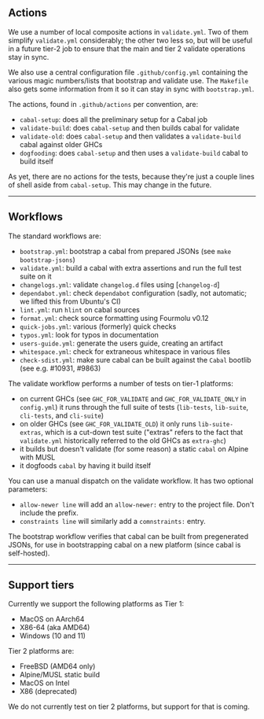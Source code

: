 Actions
---

We use a number of local composite actions in `validate.yml`. Two of them simplify
`validate.yml` considerably; the other two less so, but will be useful in a future
tier-2 job to ensure that the main and tier 2 validate operations stay in sync.

We also use a central configuration file `.github/config.yml` containing the
various magic numbers/lists that bootstrap and validate use. The `Makefile`
also gets some information from it so it can stay in sync with `bootstrap.yml`.

The actions, found in `.github/actions` per convention, are:

- `cabal-setup`: does all the preliminary setup for a Cabal job
- `validate-build`: does `cabal-setup` and then builds cabal for validate
- `validate-old`: does `cabal-setup` and then validates a `validate-build` cabal against older GHCs
- `dogfooding`: does `cabal-setup` and then uses a `validate-build` cabal to build itself

As yet, there are no actions for the tests, because they're just a couple lines
of shell aside from `cabal-setup`. This may change in the future.

---

Workflows
---

The standard workflows are:

- `bootstrap.yml`: bootstrap a cabal from prepared JSONs (see `make bootstrap-jsons`)
- `validate.yml`: build a cabal with extra assertions and run the full test suite on it
- `changelogs.yml`: validate `changelog.d` files using [`changelog-d`]
- `dependabot.yml`: check `dependabot` configuration (sadly, not automatic; we lifted this from Ubuntu's CI)
- `lint.yml`: run `hlint` on cabal sources
- `format.yml`: check source formatting using Fourmolu v0.12
- `quick-jobs.yml`: various (formerly) quick checks
- `typos.yml`: look for typos in documentation
- `users-guide.yml`: generate the users guide, creating an artifact
- `whitespace.yml`: check for extraneous whitespace in various files
- `check-sdist.yml`: make sure cabal can be built against the `Cabal` bootlib (see e.g. #10931, #9863)

The validate workflow performs a number of tests on tier-1 platforms:

- on current GHCs (see `GHC_FOR_VALIDATE` and `GHC_FOR_VALIDATE_ONLY` in `config.yml`) it runs through the full suite of tests (`lib-tests`, `lib-suite`, `cli-tests`, and `cli-suite`)
- on older GHCs (see `GHC_FOR_VALIDATE_OLD`) it only runs `lib-suite-extras`, which is a cut-down test suite ("extras" refers to the fact that `validate.yml` historically referred to the old GHCs as `extra-ghc`)
- it builds but doesn't validate (for some reason) a static `cabal` on Alpine with MUSL
- it dogfoods `cabal` by having it build itself

You can use a manual dispatch on the validate workflow. It has two optional parameters:
- `allow-newer line` will add an `allow-newer:` entry to the project file. Don't include the prefix.
- `constraints line` will similarly add a `comnstraints:` entry.

The bootstrap workflow verifies that cabal can be built from pregenerated JSONs, for use in bootstrapping cabal on a new platform (since cabal is self-hosted).

---

Support tiers
---

Currently we support the following platforms as Tier 1:

- MacOS on AArch64
- X86-64 (aka AMD64)
- Windows (10 and 11)

Tier 2 platforms are:

- FreeBSD (AMD64 only)
- Alpine/MUSL static build
- MacOS on Intel
- X86 (deprecated)

We do not currently test on tier 2 platforms, but support for that is coming.
